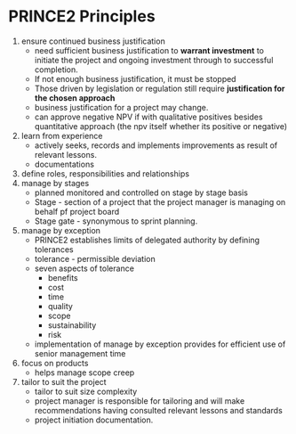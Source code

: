 
# PRINCE2 Principles

1. ensure continued business justification
	- need sufficient business justification to **warrant investment** to initiate the project and ongoing investment through to successful completion.
	- If not enough business justification, it must be stopped
	- Those driven by legislation or regulation still require **justification for the chosen approach**
	- business justification for a project may change.
	- can approve negative NPV if with qualitative positives besides quantitative approach (the npv itself whether its positive or negative)
1. learn from experience
	- actively seeks, records and implements improvements as result of relevant lessons.
	- documentations
2.  define roles, responsibilities and relationships
3.  manage by stages
	- planned monitored and controlled on stage by stage basis
	- Stage - section of a project that the project manager is managing on behalf pf project board
	- Stage gate - synonymous to sprint planning.
4. manage by exception
   - PRINCE2 establishes limits of delegated authority by defining tolerances
   - tolerance - permissible deviation
   - seven aspects of tolerance
	   - benefits
	   - cost
	   - time
	   - quality
	   - scope
	   - sustainability
	   - risk
	- implementation of manage by exception provides for efficient use of senior management time
1. focus on products
	- helps manage scope creep
2. tailor to suit the project
	- tailor to suit size complexity
	- project manager is responsible for tailoring and will make recommendations having consulted relevant lessons and standards
	- project initiation documentation.

